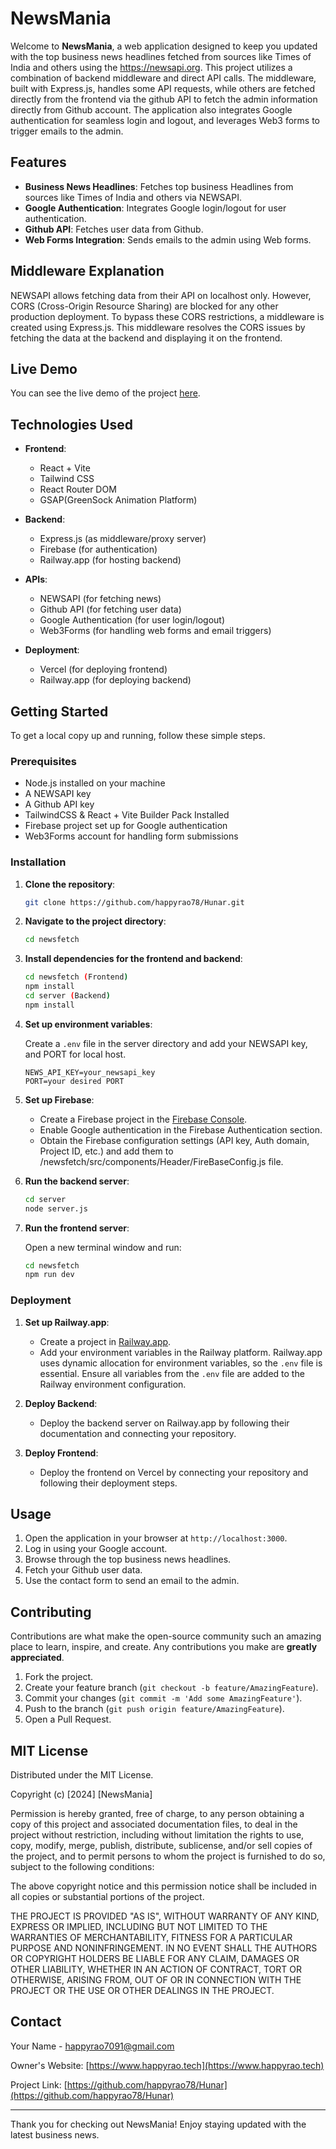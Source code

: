 # NewsMania

Welcome to **NewsMania**, a web application designed to keep you updated with the top business news headlines fetched from sources like Times of India and others using the https://newsapi.org. This project utilizes a combination of backend middleware and direct API calls. The middleware, built with Express.js, handles some API requests, while others are fetched directly from the frontend via the github API to fetch the admin information directly from Github account. The application also integrates Google authentication for seamless login and logout, and leverages Web3 forms to trigger emails to the admin.

## Features

- **Business News Headlines**: Fetches top business Headlines from sources like Times of India and others via NEWSAPI.
- **Google Authentication**: Integrates Google login/logout for user authentication.
- **Github API**: Fetches user data from Github.
- **Web Forms Integration**: Sends emails to the admin using Web forms.

## Middleware Explanation

NEWSAPI allows fetching data from their API on localhost only. However, CORS (Cross-Origin Resource Sharing) are blocked for any other production deployment. To bypass these CORS restrictions, a middleware is created using Express.js. This middleware resolves the CORS issues by fetching the data at the backend and displaying it on the frontend.

## Live Demo

You can see the live demo of the project [here](https://hunar-taupe.vercel.app).

## Technologies Used

- **Frontend**:
  - React + Vite
  - Tailwind CSS
  - React Router DOM
  - GSAP(GreenSock Animation Platform)

- **Backend**:
  - Express.js (as middleware/proxy server)
  - Firebase (for authentication)
  - Railway.app (for hosting backend)

- **APIs**:
  - NEWSAPI (for fetching news)
  - Github API (for fetching user data)
  - Google Authentication (for user login/logout)
  - Web3Forms (for handling web forms and email triggers)

- **Deployment**:
  - Vercel (for deploying frontend)
  - Railway.app (for deploying backend)

## Getting Started

To get a local copy up and running, follow these simple steps.

### Prerequisites

- Node.js installed on your machine
- A NEWSAPI key
- A Github API key
- TailwindCSS & React + Vite Builder Pack Installed
- Firebase project set up for Google authentication
- Web3Forms account for handling form submissions

### Installation

1. **Clone the repository**:

    ```sh
    git clone https://github.com/happyrao78/Hunar.git
    ```

2. **Navigate to the project directory**:

    ```sh
    cd newsfetch
    ```

3. **Install dependencies for the frontend and backend**:

    ```sh
    cd newsfetch (Frontend)
    npm install
    cd server (Backend)
    npm install
    ```

4. **Set up environment variables**:

    Create a `.env` file in the server directory and add your NEWSAPI key, and PORT for local host.

    ```env
    NEWS_API_KEY=your_newsapi_key
    PORT=your desired PORT
    ```

5. **Set up Firebase**:

    - Create a Firebase project in the [Firebase Console](https://console.firebase.google.com/).
    - Enable Google authentication in the Firebase Authentication section.
    - Obtain the Firebase configuration settings (API key, Auth domain, Project ID, etc.) and add them to /newsfetch/src/components/Header/FireBaseConfig.js file.

6. **Run the backend server**:

    ```sh
    cd server
    node server.js
    ```

7. **Run the frontend server**:

    Open a new terminal window and run:

    ```sh
    cd newsfetch
    npm run dev
    ```

### Deployment

1. **Set up Railway.app**:

    - Create a project in [Railway.app](https://railway.app/).
    - Add your environment variables in the Railway platform. Railway.app uses dynamic allocation for environment variables, so the `.env` file is essential. Ensure all variables from the `.env` file are added to the Railway environment configuration.

2. **Deploy Backend**:

    - Deploy the backend server on Railway.app by following their documentation and connecting your repository.

3. **Deploy Frontend**:

    - Deploy the frontend on Vercel by connecting your repository and following their deployment steps.

## Usage

1. Open the application in your browser at `http://localhost:3000`.
2. Log in using your Google account.
3. Browse through the top business news headlines.
4. Fetch your Github user data.
5. Use the contact form to send an email to the admin.

## Contributing

Contributions are what make the open-source community such an amazing place to learn, inspire, and create. Any contributions you make are **greatly appreciated**.

1. Fork the project.
2. Create your feature branch (`git checkout -b feature/AmazingFeature`).
3. Commit your changes (`git commit -m 'Add some AmazingFeature'`).
4. Push to the branch (`git push origin feature/AmazingFeature`).
5. Open a Pull Request.

## MIT License

Distributed under the MIT License.


Copyright (c) [2024] [NewsMania]

Permission is hereby granted, free of charge, to any person obtaining a copy
of this project and associated documentation files, to deal
in the project without restriction, including without limitation the rights
to use, copy, modify, merge, publish, distribute, sublicense, and/or sell
copies of the project, and to permit persons to whom the project is
furnished to do so, subject to the following conditions:

The above copyright notice and this permission notice shall be included in all
copies or substantial portions of the project.

THE PROJECT IS PROVIDED "AS IS", WITHOUT WARRANTY OF ANY KIND, EXPRESS OR
IMPLIED, INCLUDING BUT NOT LIMITED TO THE WARRANTIES OF MERCHANTABILITY,
FITNESS FOR A PARTICULAR PURPOSE AND NONINFRINGEMENT. IN NO EVENT SHALL THE
AUTHORS OR COPYRIGHT HOLDERS BE LIABLE FOR ANY CLAIM, DAMAGES OR OTHER
LIABILITY, WHETHER IN AN ACTION OF CONTRACT, TORT OR OTHERWISE, ARISING FROM,
OUT OF OR IN CONNECTION WITH THE PROJECT OR THE USE OR OTHER DEALINGS IN THE
PROJECT.


## Contact

Your Name - [happyrao7091@gmail.com](mailto:happyrao7091@gmail.com)

Owner's Website: [https://www.happyrao.tech](https://www.happyrao.tech)

Project Link: [https://github.com/happyrao78/Hunar](https://github.com/happyrao78/Hunar)

---

Thank you for checking out NewsMania! Enjoy staying updated with the latest business news.